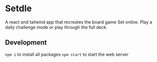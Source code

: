 # Setdle
A react and tailwind app that recreates the board game Set online. Play a daily challenge mode or play through the full deck.


## Development
```npm i``` to install all packages
```npm start``` to start the web server
